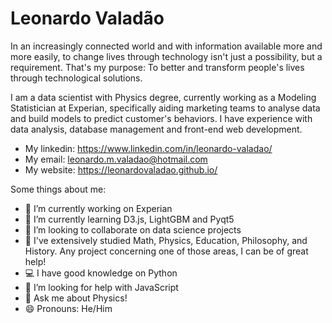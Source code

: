# Leonardo Valadão

In an increasingly connected world and with information available more and more easily, to change lives through technology isn't just a possibility, but a requirement.
That's my purpose: To better and transform people's lives through technological solutions.

I am a data scientist with Physics degree, currently working as a Modeling Statistician at Experian, specifically aiding marketing teams to analyse data and build models to predict customer's behaviors. I have experience with data analysis, database management and front-end web development. 

- My linkedin: https://www.linkedin.com/in/leonardo-valadao/
- My email: leonardo.m.valadao@hotmail.com
- My website: https://leonardovaladao.github.io/

Some things about me:

- 🔭 I’m currently working on Experian
- 🌱 I’m currently learning D3.js, LightGBM and Pyqt5
- 👯 I’m looking to collaborate on data science projects
- 🧠 I've extensively studied Math, Physics, Education, Philosophy, and History. Any project concerning one of those areas, I can be of great help!
- 💻 I have good knowledge on Python
- 🤔 I’m looking for help with JavaScript
- 💬 Ask me about Physics!
- 😄 Pronouns: He/Him
<!-- ⚡ Fun fact: ...-->

